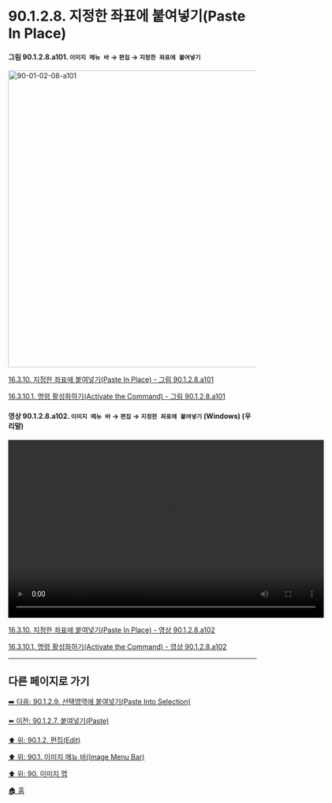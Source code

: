 # 90.1.2.8. 지정한 좌표에 붙여넣기(Paste In Place)

<a id="90-01-02-08-a101"></a>

#### 그림 90.1.2.8.a101. `이미지 메뉴 바` → `편집` → `지정한 좌표에 붙여넣기`
<img width="980" height="601" alt="90-01-02-08-a101" src="https://github.com/user-attachments/assets/e24ce957-c150-4756-9832-3f29cf2569f8" />

[16.3.10. 지정한 좌표에 붙여넣기(Paste In Place) - 그림 90.1.2.8.a101](./16-03-10-00-paste_in_place.md#90-01-02-08-a101)

[16.3.10.1. 명령 활성화하기(Activate the Command) - 그림 90.1.2.8.a101](./16-03-10-01-activate_the_command.md#90-01-02-08-a101)

<a id="90-01-02-08-a102"></a>

#### 영상 90.1.2.8.a102. `이미지 메뉴 바` → `편집` → `지정한 좌표에 붙여넣기` (Windows) (우리말)
<video controls="controls" width="640" height="360" src="https://github.com/user-attachments/assets/caa37444-3d56-485c-8d68-837ad3788e7a"></video>

[16.3.10. 지정한 좌표에 붙여넣기(Paste In Place) - 영상 90.1.2.8.a102](./16-03-10-00-paste_in_place.md#90-01-02-08-a102)

[16.3.10.1. 명령 활성화하기(Activate the Command) - 영상 90.1.2.8.a102](./16-03-10-01-activate_the_command.md#90-01-02-08-a102)

***

## 다른 페이지로 가기

[➡️ 다음: 90.1.2.9. 선택영역에 붙여넣기(Paste Into Selection)](./90-01-02-09-paste_into_selection.md)

[⬅️ 이전: 90.1.2.7. 붙여넣기(Paste)](./90-01-02-07-paste.md)

[⬆️ 위: 90.1.2. 편집(Edit)](./90-01-02-00-edit.md)

[⬆️ 위: 90.1. 이미지 메뉴 바(Image Menu Bar)](./90-01-00-image-menu-bar.md)

[⬆️ 위: 90. 이미지 맵](./90-00-image-map.md)

[🏠 홈](./00-home.md)